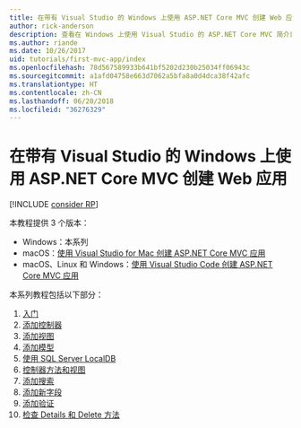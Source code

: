 ```yaml
---
title: 在带有 Visual Studio 的 Windows 上使用 ASP.NET Core MVC 创建 Web 应用
author: rick-anderson
description: 查看在 Windows 上使用 Visual Studio 的 ASP.NET Core MVC 简介目录。
ms.author: riande
ms.date: 10/26/2017
uid: tutorials/first-mvc-app/index
ms.openlocfilehash: 78d567589933b641bf5202d230b25034ff06943c
ms.sourcegitcommit: a1afd04758e663d7062a5bfa8a0d4dca38f42afc
ms.translationtype: HT
ms.contentlocale: zh-CN
ms.lasthandoff: 06/20/2018
ms.locfileid: "36276329"
---
```

# <a name="create-a-web-app-with-aspnet-core-mvc-on-windows-with-visual-studio"></a>在带有 Visual Studio 的 Windows 上使用 ASP.NET Core MVC 创建 Web 应用

[!INCLUDE [consider RP](~/includes/razor.md)]

本教程提供 3 个版本：

* Windows：本系列
* macOS：[使用 Visual Studio for Mac 创建 ASP.NET Core MVC 应用](xref:tutorials/first-mvc-app-mac/start-mvc)
* macOS、Linux 和 Windows：[使用 Visual Studio Code 创建 ASP.NET Core MVC 应用](xref:tutorials/first-mvc-app-xplat/start-mvc)

本系列教程包括以下部分：

1. [入门](start-mvc.md)
1. [添加控制器](adding-controller.md)
1. [添加视图](adding-view.md)
1. [添加模型](adding-model.md)
1. [使用 SQL Server LocalDB](working-with-sql.md)
1. [控制器方法和视图](controller-methods-views.md)
1. [添加搜索](search.md)
1. [添加新字段](new-field.md)
1. [添加验证](validation.md)
1. [检查 Details 和 Delete 方法](details.md)